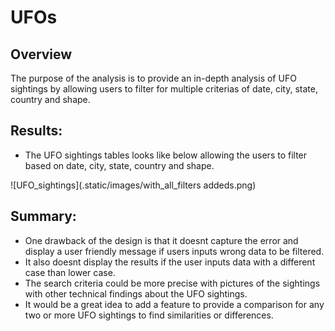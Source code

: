 # UFOs
## **Overview**
The purpose of the analysis is to provide an in-depth analysis of UFO sightings by allowing users to filter for multiple criterias of date, city, state, country and shape.

## **Results:** 
* The UFO sightings tables looks like below allowing the users to filter based on date, city, state, country and shape.

![UFO_sightings](.static/images/with_all_filters addeds.png)


## **Summary:**

* One drawback of the design is that it doesnt capture the error and display a user friendly message if users inputs wrong data to be filtered.
* It also doesnt display the results if the user inputs data with a different case than lower case.
* The search criteria could be more precise with pictures of the sightings with other technical findings about the UFO sightings.
* It would be a great idea to add a feature to provide a comparison for any two or more UFO sightings to find similarities or differences.
